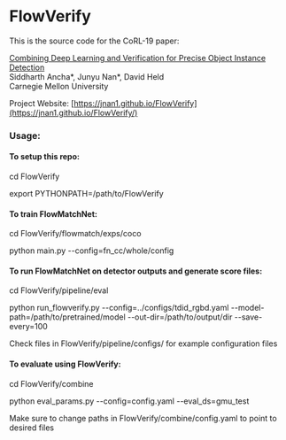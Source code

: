 # FlowVerify
This is the source code for the CoRL-19 paper:<br>

[Combining Deep Learning and Verification for Precise Object Instance Detection](https://arxiv.org/abs/1912.12270)<br>
Siddharth Ancha*, Junyu Nan*, David Held<br>
Carnegie Mellon University<br>

Project Website: [https://jnan1.github.io/FlowVerify](https://jnan1.github.io/FlowVerify/)

### Usage:
#### To setup this repo:
cd FlowVerify

export PYTHONPATH=/path/to/FlowVerify

#### To train FlowMatchNet:
cd FlowVerify/flowmatch/exps/coco

python main.py --config=fn_cc/whole/config

#### To run FlowMatchNet on detector outputs and generate score files:
cd FlowVerify/pipeline/eval

python run_flowverify.py --config=../configs/tdid_rgbd.yaml --model-path=/path/to/pretrained/model --out-dir=/path/to/output/dir --save-every=100

Check files in FlowVerify/pipeline/configs/ for example configuration files

#### To evaluate using FlowVerify:
cd FlowVerify/combine

python eval_params.py --config=config.yaml --eval_ds=gmu_test

Make sure to change paths in FlowVerify/combine/config.yaml to point to desired files
